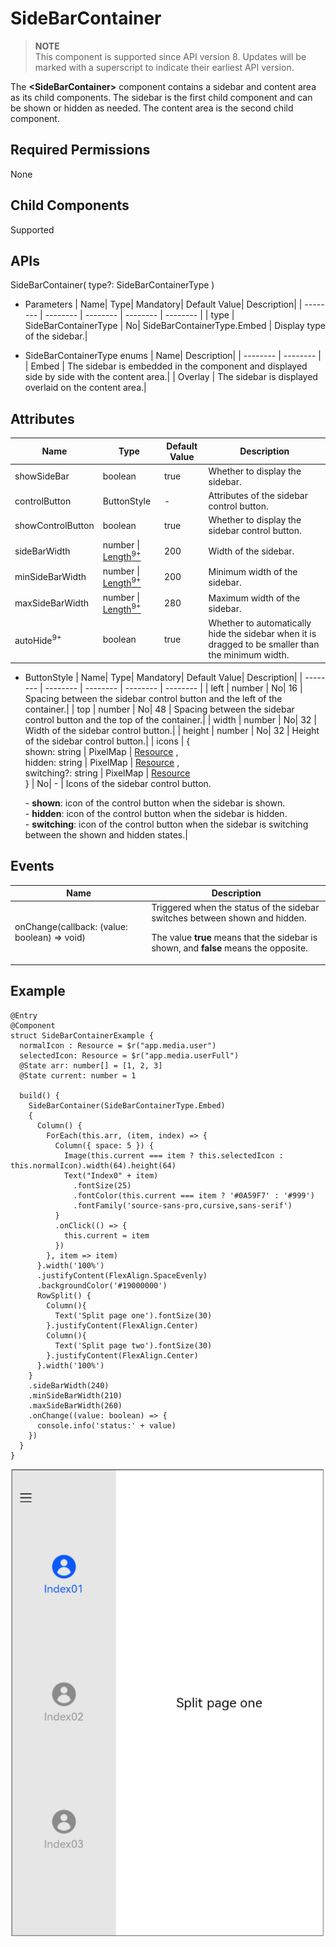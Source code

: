 # SideBarContainer

> **NOTE**<br>
> This component is supported since API version 8. Updates will be marked with a superscript to indicate their earliest API version.


The **\<SideBarContainer>** component contains a sidebar and content area as its child components. The sidebar is the first child component and can be shown or hidden as needed. The content area is the second child component.


## Required Permissions

None


## Child Components

Supported


## APIs

SideBarContainer( type?: SideBarContainerType )

- Parameters
  | Name| Type| Mandatory| Default Value| Description|
  | -------- | -------- | -------- | -------- | -------- |
  | type | SideBarContainerType | No| SideBarContainerType.Embed | Display type of the sidebar.|

- SideBarContainerType enums
  | Name| Description|
  | -------- | -------- |
  | Embed | The sidebar is embedded in the component and displayed side by side with the content area.|
  | Overlay | The sidebar is displayed overlaid on the content area.|

## Attributes

| Name| Type| Default Value| Description|
| -------- | -------- | -------- | -------- |
| showSideBar | boolean | true | Whether to display the sidebar.|
| controlButton | ButtonStyle                                                | - | Attributes of the sidebar control button.|
| showControlButton | boolean | true | Whether to display the sidebar control button.|
| sideBarWidth | number \| [Length<sup>9+</sup>](../../ui/ts-types.md) | 200 | Width of the sidebar.|
| minSideBarWidth | number \| [Length<sup>9+</sup>](../../ui/ts-types.md) | 200 | Minimum width of the sidebar.|
| maxSideBarWidth | number \| [Length<sup>9+</sup>](../../ui/ts-types.md) | 280 | Maximum width of the sidebar.|
| autoHide<sup>9+</sup> | boolean | true | Whether to automatically hide the sidebar when it is dragged to be smaller than the minimum width.|

- ButtonStyle
  | Name| Type| Mandatory| Default Value| Description|
  | -------- | -------- | -------- | -------- | -------- |
  | left | number | No| 16 | Spacing between the sidebar control button and the left of the container.|
  | top | number | No| 48 | Spacing between the sidebar control button and the top of the container.|
  | width | number | No| 32 | Width of the sidebar control button.|
  | height | number | No| 32 | Height of the sidebar control button.|
  | icons | {<br>shown:&nbsp;string \| PixelMap \| [Resource](../../ui/ts-types.md) ,<br>hidden:&nbsp;string \| PixelMap \| [Resource](../../ui/ts-types.md) ,<br>switching?:&nbsp;string \| PixelMap \| [Resource](../../ui/ts-types.md) <br>} | No| - | Icons of the sidebar control button.<br> </p> - **shown**: icon of the control button when the sidebar is shown.<br>- **hidden**: icon of the control button when the sidebar is hidden.<br>- **switching**: icon of the control button when the sidebar is switching between the shown and hidden states.|




## Events

| Name| Description|
| -------- | -------- |
| onChange(callback: (value: boolean) =&gt; void) | Triggered when the status of the sidebar switches between shown and hidden. <p>The value **true** means that the sidebar is shown, and **false** means the opposite. |


## Example

```
@Entry
@Component
struct SideBarContainerExample {
  normalIcon : Resource = $r("app.media.user")
  selectedIcon: Resource = $r("app.media.userFull")
  @State arr: number[] = [1, 2, 3]
  @State current: number = 1

  build() {
    SideBarContainer(SideBarContainerType.Embed)
    {
      Column() {
        ForEach(this.arr, (item, index) => {
          Column({ space: 5 }) {
            Image(this.current === item ? this.selectedIcon : this.normalIcon).width(64).height(64)
            Text("Index0" + item)
              .fontSize(25)
              .fontColor(this.current === item ? '#0A59F7' : '#999')
              .fontFamily('source-sans-pro,cursive,sans-serif')
          }
          .onClick(() => {
            this.current = item
          })
        }, item => item)
      }.width('100%')
      .justifyContent(FlexAlign.SpaceEvenly)
      .backgroundColor('#19000000')
      RowSplit() {
        Column(){
          Text('Split page one').fontSize(30)
        }.justifyContent(FlexAlign.Center)
        Column(){
          Text('Split page two').fontSize(30)
        }.justifyContent(FlexAlign.Center)
      }.width('100%')
    }
    .sideBarWidth(240)
    .minSideBarWidth(210)
    .maxSideBarWidth(260)
    .onChange((value: boolean) => {
      console.info('status:' + value)
    })
  }
}
```

![](figures/sidebarcontainer.png)
